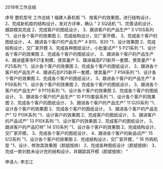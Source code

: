 2018年工作总结		
		
序号	整机型号	工作总结
1	福建人寿机柜	"1、按客户的效果图，进行结构设计，
2、完成新机柜的结构设计，发对方评审，确认
"
2	SQ话机	"1、完善话机设计，跟踪模具完成
2、完成客户的图纸设计，
3、跟进客户的产品生产"
3	V10S系列	"1、设计各个客户的效果图
2、完成结构设计，交厂家开模，
3、完成各个客户的图纸设计，
4、跟进各个客户的产品生产"
4	B10、B20	"1、设计效果图
2、完成结构设计，交厂家开模
3、完成各种图纸设计，小批量试产"
5	P21系列	"1、设计各个客户的效果图
2、完成各个客户的图纸设计，
3、跟进各个客户的产品生产
4、跟进盛莱寺P21复制模，使其量产
5、跟进福高P21新开一套模，使其量产"
6	P25系列	"1、设计各个客户的效果图
2、完成各个客户的图纸设计，
3、跟进各个客户的产品生产
4、跟进石总P25新开一套模，使其量产"
7	P56系列	"1、设计各个客户的效果图
2、完成各个客户的图纸设计，
3、跟进各个客户的产品生产"
8	P58系列	"1、设计各个客户的效果图
2、完成各个客户的图纸设计，
3、跟进各个客户的产品生产"
9	P11S系列	"1、设计各个客户的效果图
2、完成各个客户的图纸设计，
3、跟进各个客户的产品生产"
10	P11S套装系列	"1、设计各个客户的效果图
2、完成各个客户的图纸设计，
3、跟进各个客户的产品生产"
11	G20系列	"1、设计各个客户的效果图
2、完成各个客户的图纸设计，
3、跟进各个客户的产品生产"
12	P10K系列	"1、设计客户的效果图
2、完成客户的图纸设计，
3、跟进客户的产品试产"
13	P10X系列	"1、设计客户的效果图
2、完成客户的图纸设计，
3、跟进客户的产品打样"
14	S10系列	"1、设计各个客户的效果图
2、完成结构设计，交厂家开模，
3、完成各个客户的图纸设计，
4、跟进各个客户的新品试产"
15	S12系列	"1、设计各个客户的效果图
2、完成结构设计，交厂家开模，"
16	外购机型	"1、设计、修改其效果图（颜斌按排）
2、完成各种图纸设计（颜斌按排）
3、完成一款刘胜未设计完的结构设计，并跟踪其开模（颜斌按排）
"
		
申请人:	李志江	
		
